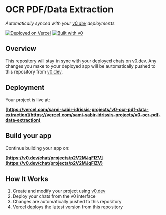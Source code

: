 # OCR PDF/Data Extraction 

*Automatically synced with your [v0.dev](https://v0.dev) deployments*

[![Deployed on Vercel](https://img.shields.io/badge/Deployed%20on-Vercel-black?style=for-the-badge&logo=vercel)](https://vercel.com/sami-sabir-idrissis-projects/v0-ocr-pdf-data-extraction)
[![Built with v0](https://img.shields.io/badge/Built%20with-v0.dev-black?style=for-the-badge)](https://v0.dev/chat/projects/p2V2MJqFIZV)

## Overview

This repository will stay in sync with your deployed chats on [v0.dev](https://v0.dev).
Any changes you make to your deployed app will be automatically pushed to this repository from [v0.dev](https://v0.dev).

## Deployment

Your project is live at:

**[https://vercel.com/sami-sabir-idrissis-projects/v0-ocr-pdf-data-extraction](https://vercel.com/sami-sabir-idrissis-projects/v0-ocr-pdf-data-extraction)**

## Build your app

Continue building your app on:

**[https://v0.dev/chat/projects/p2V2MJqFIZV](https://v0.dev/chat/projects/p2V2MJqFIZV)**

## How It Works

1. Create and modify your project using [v0.dev](https://v0.dev)
2. Deploy your chats from the v0 interface
3. Changes are automatically pushed to this repository
4. Vercel deploys the latest version from this repository